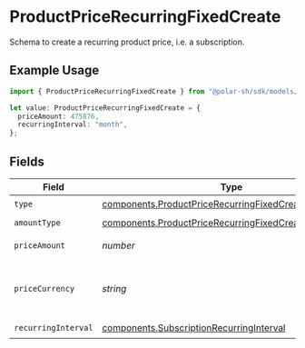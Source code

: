 # ProductPriceRecurringFixedCreate

Schema to create a recurring product price, i.e. a subscription.

## Example Usage

```typescript
import { ProductPriceRecurringFixedCreate } from "@polar-sh/sdk/models/components";

let value: ProductPriceRecurringFixedCreate = {
  priceAmount: 475876,
  recurringInterval: "month",
};
```

## Fields

| Field                                                                                                                          | Type                                                                                                                           | Required                                                                                                                       | Description                                                                                                                    |
| ------------------------------------------------------------------------------------------------------------------------------ | ------------------------------------------------------------------------------------------------------------------------------ | ------------------------------------------------------------------------------------------------------------------------------ | ------------------------------------------------------------------------------------------------------------------------------ |
| `type`                                                                                                                         | [components.ProductPriceRecurringFixedCreateType](../../models/components/productpricerecurringfixedcreatetype.md)             | :heavy_check_mark:                                                                                                             | N/A                                                                                                                            |
| `amountType`                                                                                                                   | [components.ProductPriceRecurringFixedCreateAmountType](../../models/components/productpricerecurringfixedcreateamounttype.md) | :heavy_check_mark:                                                                                                             | N/A                                                                                                                            |
| `priceAmount`                                                                                                                  | *number*                                                                                                                       | :heavy_check_mark:                                                                                                             | The price in cents.                                                                                                            |
| `priceCurrency`                                                                                                                | *string*                                                                                                                       | :heavy_minus_sign:                                                                                                             | The currency. Currently, only `usd` is supported.                                                                              |
| `recurringInterval`                                                                                                            | [components.SubscriptionRecurringInterval](../../models/components/subscriptionrecurringinterval.md)                           | :heavy_check_mark:                                                                                                             | N/A                                                                                                                            |